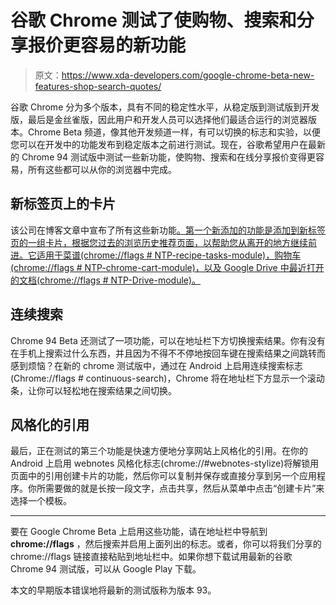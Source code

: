 # 谷歌 Chrome 测试了使购物、搜索和分享报价更容易的新功能

> 原文：<https://www.xda-developers.com/google-chrome-beta-new-features-shop-search-quotes/>

谷歌 Chrome 分为多个版本，具有不同的稳定性水平，从稳定版到测试版到开发版，最后是金丝雀版，因此用户和开发人员可以选择他们最适合运行的浏览器版本。Chrome Beta 频道，像其他开发频道一样，有可以切换的标志和实验，以便您可以在开发中的功能发布到稳定版本之前进行测试。现在，谷歌希望用户在最新的 Chrome 94 测试版中测试一些新功能，使购物、搜索和在线分享报价变得更容易，所有这些都可以从你的浏览器中完成。

## 新标签页上的卡片

该公司在博客文章中宣布了所有这些新功能[。第一个新添加的功能是添加到新标签页的一组卡片，根据您过去的浏览历史推荐页面，以帮助您从离开的地方继续前进。它适用于菜谱(chrome://flags # NTP-recipe-tasks-module)，购物车(chrome://flags # NTP-chrome-cart-module)，以及 Google Drive 中最近打开的文档(chrome://flags # NTP-Drive-module)。](https://www.blog.google/products/chrome/testing-new-ways-explore-and-share-through-chrome/)

## 连续搜索

Chrome 94 Beta 还测试了一项功能，可以在地址栏下方切换搜索结果。你有没有在手机上搜索过什么东西，并且因为不得不不停地按回车键在搜索结果之间跳转而感到烦恼？在新的 chrome 测试版中，通过在 Android 上启用连续搜索标志(Chrome://flags # continuous-search)，Chrome 将在地址栏下方显示一个滚动条，让你可以轻松地在搜索结果之间切换。

## 风格化的引用

最后，正在测试的第三个功能是快速方便地分享网站上风格化的引用。在你的 Android 上启用 webnotes 风格化标志(chrome://#webnotes-stylize)将解锁用页面中的引用创建卡片的功能，然后你可以复制并保存或直接分享到另一个应用程序。你所需要做的就是长按一段文字，点击共享，然后从菜单中点击“创建卡片”来选择一个模板。

* * *

要在 Google Chrome Beta 上启用这些功能，请在地址栏中导航到 **chrome://flags** ，然后搜索并启用上面列出的标志。或者，你可以将我们分享的 chrome://flags 链接直接粘贴到地址栏中。如果你想下载试用最新的谷歌 Chrome 94 测试版，可以从 Google Play 下载。

本文的早期版本错误地将最新的测试版称为版本 93。